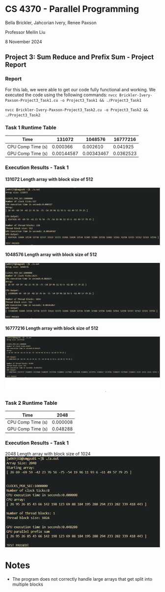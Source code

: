 # CS 4370 - Parallel Programming
Bella Brickler, Jahcorian Ivery, Renee Paxson

Professor Meilin Liu

8 November 2024

## Project 3: Sum Reduce and Prefix Sum - Project Report

### Report
For this lab, we were able to get our code fully functional and working. We executed the code using the following commands:
`nvcc Brickler-Ivery-Paxson-Project3_Task1.cu -o Project3_Task1 && ./Project3_Task1`

`nvcc Brickler-Ivery-Paxson-Project3_Task2.cu -o Project3_Task2 && ./Project3_Task2`

### Task 1 Runtime Table

Time | 131072  | 1048576  | 16777216
-----|-----------|-------------|-------------|
CPU Comp Time (s) | 0.000366 | 0.002610 | 0.041925 |
GPU Comp Time (s) | 0.00144587 | 0.00343467 | 0.0362523

### Execution Results - Task 1
#### 131072 Length array with block size of 512

![8*8 matrix with a tile width of 4](./images/Task1_Test1.png)

#### 1048576 Length array with block size of 512 

![128*128 matrix with a tile width of 8](./images/Task1_Test2.png)

#### 16777216 Length array with block size of 512 

![128*128 matrix with a tile width of 8](./images/Task1_Test3.png)



### Task 2 Runtime Table

Time | 2048  
-----|-----------|
CPU Comp Time (s) | 0.000008 |  
GPU Comp Time (s) | 0.048288 |   

### Execution Results - Task 1
2048 Length array with block size of 1024
![2048 Length array with block size of 1024](./images/Task2_Test1.png)

# Notes
* The program does not correctly handle large arrays that get split into multiple blocks
